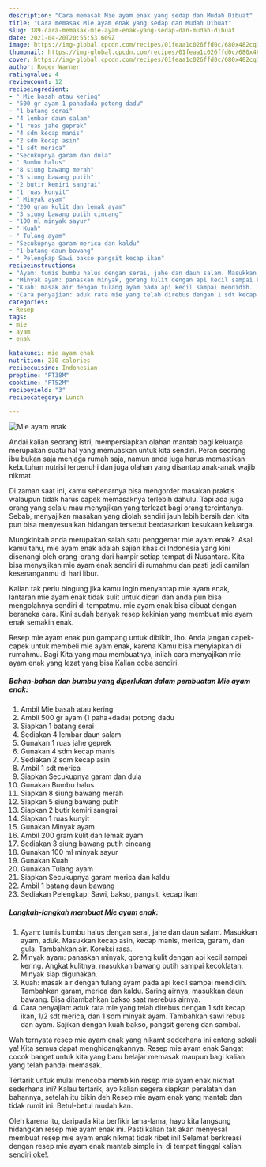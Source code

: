 ```yaml
---
description: "Cara memasak Mie ayam enak yang sedap dan Mudah Dibuat"
title: "Cara memasak Mie ayam enak yang sedap dan Mudah Dibuat"
slug: 389-cara-memasak-mie-ayam-enak-yang-sedap-dan-mudah-dibuat
date: 2021-04-20T20:55:53.609Z
image: https://img-global.cpcdn.com/recipes/01feaa1c026ffd0c/680x482cq70/mie-ayam-enak-foto-resep-utama.jpg
thumbnail: https://img-global.cpcdn.com/recipes/01feaa1c026ffd0c/680x482cq70/mie-ayam-enak-foto-resep-utama.jpg
cover: https://img-global.cpcdn.com/recipes/01feaa1c026ffd0c/680x482cq70/mie-ayam-enak-foto-resep-utama.jpg
author: Roger Warner
ratingvalue: 4
reviewcount: 12
recipeingredient:
- " Mie basah atau kering"
- "500 gr ayam 1 pahadada potong dadu"
- "1 batang serai"
- "4 lembar daun salam"
- "1 ruas jahe geprek"
- "4 sdm kecap manis"
- "2 sdm kecap asin"
- "1 sdt merica"
- "Secukupnya garam dan dula"
- " Bumbu halus"
- "8 siung bawang merah"
- "5 siung bawang putih"
- "2 butir kemiri sangrai"
- "1 ruas kunyit"
- " Minyak ayam"
- "200 gram kulit dan lemak ayam"
- "3 siung bawang putih cincang"
- "100 ml minyak sayur"
- " Kuah"
- " Tulang ayam"
- "Secukupnya garam merica dan kaldu"
- "1 batang daun bawang"
- " Pelengkap Sawi bakso pangsit kecap ikan"
recipeinstructions:
- "Ayam: tumis bumbu halus dengan serai, jahe dan daun salam. Masukkan ayam, aduk. Masukkan kecap asin, kecap manis, merica, garam, dan gula. Tambahkan air. Koreksi rasa."
- "Minyak ayam: panaskan minyak, goreng kulit dengan api kecil sampai kering. Angkat kulitnya, masukkan bawang putih sampai kecoklatan. Minyak siap digunakan."
- "Kuah: masak air dengan tulang ayam pada api kecil sampai mendidih. Tambahkan garam, merica dan kaldu. Saring airnya, masukkan daun bawang. Bisa ditambahkan bakso saat merebus airnya."
- "Cara penyajian: aduk rata mie yang telah direbus dengan 1 sdt kecap ikan, 1/2 sdt merica, dan 1 sdm minyak ayam. Tambahkan sawi rebus dan ayam. Sajikan dengan kuah bakso, pangsit goreng dan sambal."
categories:
- Resep
tags:
- mie
- ayam
- enak

katakunci: mie ayam enak 
nutrition: 230 calories
recipecuisine: Indonesian
preptime: "PT38M"
cooktime: "PT52M"
recipeyield: "3"
recipecategory: Lunch

---
```



![Mie ayam enak](https://img-global.cpcdn.com/recipes/01feaa1c026ffd0c/680x482cq70/mie-ayam-enak-foto-resep-utama.jpg)

Andai kalian seorang istri, mempersiapkan olahan mantab bagi keluarga merupakan suatu hal yang memuaskan untuk kita sendiri. Peran seorang ibu bukan saja menjaga rumah saja, namun anda juga harus memastikan kebutuhan nutrisi terpenuhi dan juga olahan yang disantap anak-anak wajib nikmat.

Di zaman  saat ini, kamu sebenarnya bisa mengorder masakan praktis walaupun tidak harus capek memasaknya terlebih dahulu. Tapi ada juga orang yang selalu mau menyajikan yang terlezat bagi orang tercintanya. Sebab, menyajikan masakan yang diolah sendiri jauh lebih bersih dan kita pun bisa menyesuaikan hidangan tersebut berdasarkan kesukaan keluarga. 



Mungkinkah anda merupakan salah satu penggemar mie ayam enak?. Asal kamu tahu, mie ayam enak adalah sajian khas di Indonesia yang kini disenangi oleh orang-orang dari hampir setiap tempat di Nusantara. Kita bisa menyajikan mie ayam enak sendiri di rumahmu dan pasti jadi camilan kesenanganmu di hari libur.

Kalian tak perlu bingung jika kamu ingin menyantap mie ayam enak, lantaran mie ayam enak tidak sulit untuk dicari dan anda pun bisa mengolahnya sendiri di tempatmu. mie ayam enak bisa dibuat dengan beraneka cara. Kini sudah banyak resep kekinian yang membuat mie ayam enak semakin enak.

Resep mie ayam enak pun gampang untuk dibikin, lho. Anda jangan capek-capek untuk membeli mie ayam enak, karena Kamu bisa menyiapkan di rumahmu. Bagi Kita yang mau membuatnya, inilah cara menyajikan mie ayam enak yang lezat yang bisa Kalian coba sendiri.

<!--inarticleads1-->

##### Bahan-bahan dan bumbu yang diperlukan dalam pembuatan Mie ayam enak:

1. Ambil  Mie basah atau kering
1. Ambil 500 gr ayam (1 paha+dada) potong dadu
1. Siapkan 1 batang serai
1. Sediakan 4 lembar daun salam
1. Gunakan 1 ruas jahe geprek
1. Gunakan 4 sdm kecap manis
1. Sediakan 2 sdm kecap asin
1. Ambil 1 sdt merica
1. Siapkan Secukupnya garam dan dula
1. Gunakan  Bumbu halus
1. Siapkan 8 siung bawang merah
1. Siapkan 5 siung bawang putih
1. Siapkan 2 butir kemiri sangrai
1. Siapkan 1 ruas kunyit
1. Gunakan  Minyak ayam
1. Ambil 200 gram kulit dan lemak ayam
1. Sediakan 3 siung bawang putih cincang
1. Gunakan 100 ml minyak sayur
1. Gunakan  Kuah
1. Gunakan  Tulang ayam
1. Siapkan Secukupnya garam merica dan kaldu
1. Ambil 1 batang daun bawang
1. Sediakan  Pelengkap: Sawi, bakso, pangsit, kecap ikan




<!--inarticleads2-->

##### Langkah-langkah membuat Mie ayam enak:

1. Ayam: tumis bumbu halus dengan serai, jahe dan daun salam. Masukkan ayam, aduk. Masukkan kecap asin, kecap manis, merica, garam, dan gula. Tambahkan air. Koreksi rasa.
1. Minyak ayam: panaskan minyak, goreng kulit dengan api kecil sampai kering. Angkat kulitnya, masukkan bawang putih sampai kecoklatan. Minyak siap digunakan.
1. Kuah: masak air dengan tulang ayam pada api kecil sampai mendidih. Tambahkan garam, merica dan kaldu. Saring airnya, masukkan daun bawang. Bisa ditambahkan bakso saat merebus airnya.
1. Cara penyajian: aduk rata mie yang telah direbus dengan 1 sdt kecap ikan, 1/2 sdt merica, dan 1 sdm minyak ayam. Tambahkan sawi rebus dan ayam. Sajikan dengan kuah bakso, pangsit goreng dan sambal.




Wah ternyata resep mie ayam enak yang nikamt sederhana ini enteng sekali ya! Kita semua dapat menghidangkannya. Resep mie ayam enak Sangat cocok banget untuk kita yang baru belajar memasak maupun bagi kalian yang telah pandai memasak.

Tertarik untuk mulai mencoba membikin resep mie ayam enak nikmat sederhana ini? Kalau tertarik, ayo kalian segera siapkan peralatan dan bahannya, setelah itu bikin deh Resep mie ayam enak yang mantab dan tidak rumit ini. Betul-betul mudah kan. 

Oleh karena itu, daripada kita berfikir lama-lama, hayo kita langsung hidangkan resep mie ayam enak ini. Pasti kalian tak akan menyesal membuat resep mie ayam enak nikmat tidak ribet ini! Selamat berkreasi dengan resep mie ayam enak mantab simple ini di tempat tinggal kalian sendiri,oke!.

